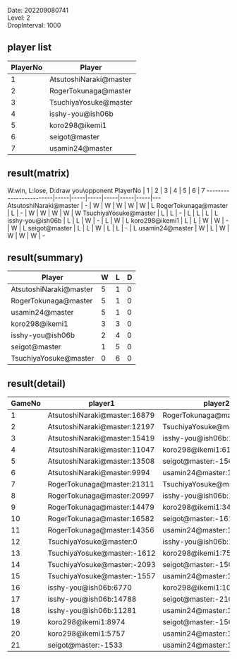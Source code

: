 Date: 202209080741  
Level: 2  
DropInterval: 1000  
## player list
PlayerNo  |  Player
----------|------------------------
1         |  AtsutoshiNaraki@master
2         |  RogerTokunaga@master
3         |  TsuchiyaYosuke@master
4         |  isshy-you@ish06b
5         |  koro298@ikemi1
6         |  seigot@master
7         |  usamin24@master
## result(matrix)
W:win, L:lose, D:draw
you\opponent PlayerNo   |  1  |  2  |  3  |  4  |  5  |  6  |  7
------------------------|-----|-----|-----|-----|-----|-----|---
AtsutoshiNaraki@master  |  -  |  W  |  W  |  W  |  W  |  W  |  L
RogerTokunaga@master    |  L  |  -  |  W  |  W  |  W  |  W  |  W
TsuchiyaYosuke@master   |  L  |  L  |  -  |  L  |  L  |  L  |  L
isshy-you@ish06b        |  L  |  L  |  W  |  -  |  L  |  W  |  L
koro298@ikemi1          |  L  |  L  |  W  |  W  |  -  |  W  |  L
seigot@master           |  L  |  L  |  W  |  L  |  L  |  -  |  L
usamin24@master         |  W  |  L  |  W  |  W  |  W  |  W  |  -
## result(summary)
Player                  |  W  |  L  |  D
------------------------|-----|-----|---
AtsutoshiNaraki@master  |  5  |  1  |  0
RogerTokunaga@master    |  5  |  1  |  0
usamin24@master         |  5  |  1  |  0
koro298@ikemi1          |  3  |  3  |  0
isshy-you@ish06b        |  2  |  4  |  0
seigot@master           |  1  |  5  |  0
TsuchiyaYosuke@master   |  0  |  6  |  0
## result(detail)
GameNo  |  player1                       |  player2
--------|--------------------------------|-----------------------------
1       |  AtsutoshiNaraki@master:16879  |  RogerTokunaga@master:15762
2       |  AtsutoshiNaraki@master:12197  |  TsuchiyaYosuke@master:-1606
3       |  AtsutoshiNaraki@master:15419  |  isshy-you@ish06b:10823
4       |  AtsutoshiNaraki@master:11047  |  koro298@ikemi1:6106
5       |  AtsutoshiNaraki@master:13508  |  seigot@master:-1567
6       |  AtsutoshiNaraki@master:9994   |  usamin24@master:12508
7       |  RogerTokunaga@master:21311    |  TsuchiyaYosuke@master:-1167
8       |  RogerTokunaga@master:20997    |  isshy-you@ish06b:11526
9       |  RogerTokunaga@master:14479    |  koro298@ikemi1:3465
10      |  RogerTokunaga@master:16582    |  seigot@master:-1614
11      |  RogerTokunaga@master:14356    |  usamin24@master:14314
12      |  TsuchiyaYosuke@master:0       |  isshy-you@ish06b:11943
13      |  TsuchiyaYosuke@master:-1612   |  koro298@ikemi1:7534
14      |  TsuchiyaYosuke@master:-2093   |  seigot@master:-1503
15      |  TsuchiyaYosuke@master:-1557   |  usamin24@master:15429
16      |  isshy-you@ish06b:6770         |  koro298@ikemi1:10328
17      |  isshy-you@ish06b:14788        |  seigot@master:-2108
18      |  isshy-you@ish06b:11281        |  usamin24@master:16976
19      |  koro298@ikemi1:8974           |  seigot@master:-1562
20      |  koro298@ikemi1:5757           |  usamin24@master:17179
21      |  seigot@master:-1533           |  usamin24@master:13773
